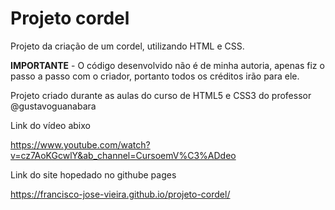 
# Projeto cordel


Projeto da criação de um cordel, utilizando HTML e CSS.

**IMPORTANTE** - O código desenvolvido não é de minha autoria, apenas fiz o passo a passo com o criador, portanto todos os créditos irão para ele.

Projeto criado durante as aulas do curso de HTML5 e CSS3 do professor @gustavoguanabara

Link do vídeo abixo

https://www.youtube.com/watch?v=cz7AoKGcwlY&ab_channel=CursoemV%C3%ADdeo

Link do site hopedado no githube pages

https://francisco-jose-vieira.github.io/projeto-cordel/





